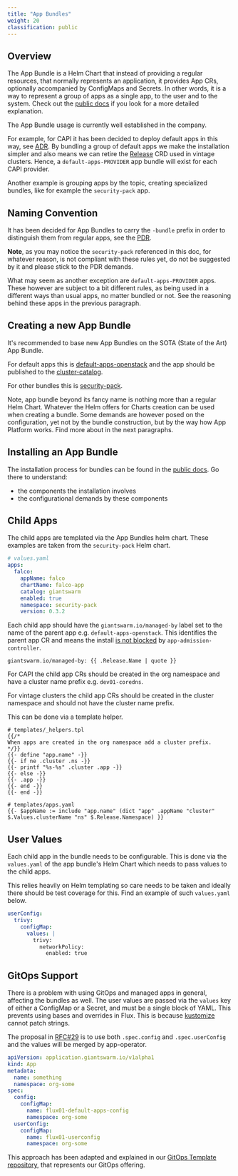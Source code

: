 ```yaml
---
title: "App Bundles"
weight: 20
classification: public
---
```


## Overview

The App Bundle is a Helm Chart that instead of providing a regular resources, that normally represents
an application, it provides App CRs, optionally accompanied by ConfigMaps and Secrets. In other words, it is a
way to represent a group of apps as a single app, to the user and to the system. Check out the [public docs](https://docs.giantswarm.io/tutorials/fleet-management/app-platform/defaulting-validation/) if you look for a more detailed explanation.

The App Bundle usage is currently well established in the company.

For example, for CAPI it has been decided to deploy default apps in this way, see [ADR](https://intranet.giantswarm.io/docs/product/architecture-specs-adrs/adr/016-capi-releases/). By bundling a group of default apps we make the installation
simpler and also means we can retire the [Release](https://docs.giantswarm.io/vintage/use-the-api/management-api/crd/releases.release.giantswarm.io/) CRD used in vintage clusters. Hence, a `default-apps-PROVIDER` app bundle will
exist for each CAPI provider.

Another example is grouping apps by the topic, creating specialized bundles, like for example the `security-pack` app.

## Naming Convention

It has been decided for App Bundles to carry the `-bundle` prefix in order to distinguish them from regular apps, see
the [PDR](https://intranet.giantswarm.io/docs/product/pdr/008_app_bundle_naming/).

**Note**, as you may notice the `security-pack` referenced in this doc, for whatever reason, is not compliant with
these rules yet, do not be suggested by it and please stick to the PDR demands.

What may seem as another exception are `default-apps-PROVIDER` apps. These however are subject to a bit different rules,
as being used in a different ways than usual apps, no matter bundled or not. See the reasoning behind these apps in
the previous paragraph.

## Creating a new App Bundle

It's recommended to base new App Bundles on the SOTA (State of the Art) App Bundle.

For default apps this is [default-apps-openstack](https://github.com/giantswarm/default-apps-openstack)
and the app should be published to the [cluster-catalog](https://github.com/giantswarm/cluster-catalog).

For other bundles this is [security-pack](https://github.com/giantswarm/security-pack).

Note, app bundle beyond its fancy name is nothing more than a regular Helm Chart. Whatever the Helm
offers for Charts creation can be used when creating a bundle. Some demands are however posed on the
configuration, yet not by the bundle construction, but by the way how App Platform works. Find more
about in the next paragraphs.

## Installing an App Bundle

The installation process for bundles can be found in the [public docs](https://docs.giantswarm.io/tutorials/fleet-management/app-platform/app-bundle/). Go there to understand:

- the components the installation involves
- the configurational demands by these components

## Child Apps

The child apps are templated via the App Bundles helm chart. These examples
are taken from the `security-pack` Helm chart.

```yaml
# values.yaml
apps:
  falco:
    appName: falco
    chartName: falco-app
    catalog: giantswarm
    enabled: true
    namespace: security-pack
    version: 0.3.2
```

Each child app should have the `giantswarm.io/managed-by` label set to the name
of the parent app e.g. `default-apps-openstack`. This identifies the parent app
CR and means the install [is not blocked](https://docs.giantswarm.io/tutorials/fleet-management/app-platform/defaulting-validation/)
by `app-admission-controller`.

```nohighlight
giantswarm.io/managed-by: {{ .Release.Name | quote }}
```

For CAPI the child app CRs should be created in the org namespace and have a
cluster name prefix e.g. `dev01-coredns`.

For vintage clusters the child app CRs should be created in the cluster namespace
and should not have the cluster name prefix.

This can be done via a template helper.

```nohighlight
# templates/_helpers.tpl
{{/*
When apps are created in the org namespace add a cluster prefix.
*/}}
{{- define "app.name" -}}
{{- if ne .cluster .ns -}}
{{- printf "%s-%s" .cluster .app -}}
{{- else -}}
{{- .app -}}
{{- end -}}
{{- end -}}

# templates/apps.yaml
{{- $appName := include "app.name" (dict "app" .appName "cluster" $.Values.clusterName "ns" $.Release.Namespace) }}
```

## User Values

Each child app in the bundle needs to be configurable. This is done via the
`values.yaml` of the app bundle's Helm Chart which needs to pass values to the
child apps.

This relies heavily on Helm templating so care needs to be taken and ideally
there should be test coverage for this. Find an example of such `values.yaml` below.

```yaml
userConfig:
  trivy:
    configMap:
      values: |
        trivy:
          networkPolicy:
            enabled: true
```

## GitOps Support

There is a problem with using GitOps and managed apps in general, affecting the
bundles as well. The user values are passed via the `values` key of either a
ConfigMap or a Secret, and must be a single block of YAML. This prevents using
bases and overrides in Flux. This is because [kustomize](https://github.com/kubernetes-sigs/kustomize)
cannot patch strings.

The proposal in [RFC#29](https://github.com/giantswarm/rfc/pull/29) is to use
both `.spec.config` and `.spec.userConfig` and the values will be merged by
app-operator.

```yaml
apiVersion: application.giantswarm.io/v1alpha1
kind: App
metadata:
  name: something
  namespace: org-some
spec:
  config:
    configMap:
      name: flux01-default-apps-config
      namespace: org-some
  userConfig:
    configMap:
      name: flux01-userconfig
      namespace: org-some
```

This approach has been adapted and explained in our [GitOps Template repository](https://github.com/giantswarm/gitops-template), that represents our GitOps offering.
